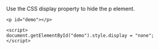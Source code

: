 Use the CSS display property to hide the p element.

    <p id="demo"></p>
    
    <script>
    document.getElementById("demo").style.display = "none";
    </script>
